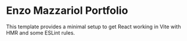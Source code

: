 # Enzo Mazzariol Portfolio

This template provides a minimal setup to get React working in Vite with HMR and some ESLint rules.


